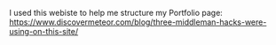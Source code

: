 I used this webiste to help me structure my Portfolio page:
https://www.discovermeteor.com/blog/three-middleman-hacks-were-using-on-this-site/
